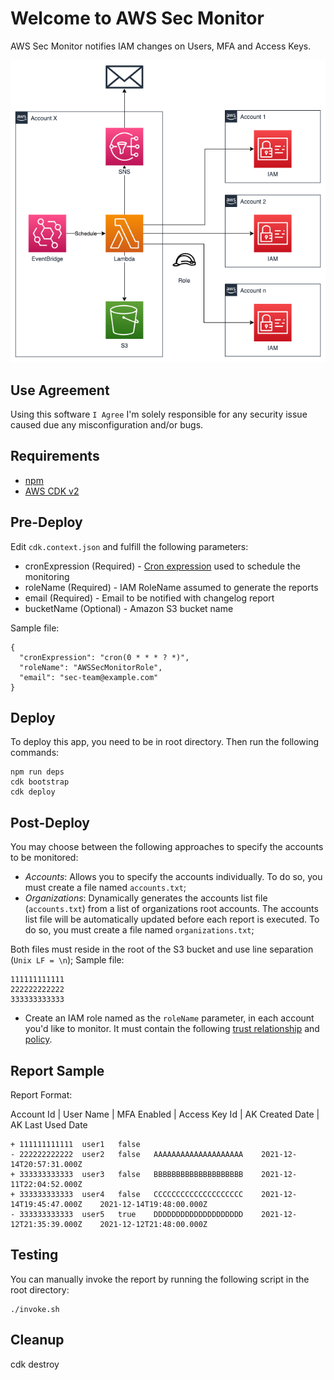 # Welcome to AWS Sec Monitor
AWS Sec Monitor notifies IAM changes on Users, MFA and Access Keys.

![Solution Blueprint](resources/blueprint.png)

## Use Agreement
Using this software `I Agree` I'm solely responsible for any security issue caused due any misconfiguration and/or bugs.

## Requirements
* [npm](https://docs.npmjs.com/downloading-and-installing-node-js-and-npm)
* [AWS CDK v2](https://docs.aws.amazon.com/cdk/v2/guide/getting_started.html#getting_started_install)

## Pre-Deploy
Edit `cdk.context.json` and fulfill the following parameters:
* cronExpression (Required) - [Cron expression](https://docs.aws.amazon.com/eventbridge/latest/userguide/eb-create-rule-schedule.html#eb-cron-expressions) used to schedule the monitoring
* roleName (Required) - IAM RoleName assumed to generate the reports
* email (Required) - Email to be notified with changelog report
* bucketName (Optional) - Amazon S3 bucket name

Sample file:
```
{
  "cronExpression": "cron(0 * * * ? *)",
  "roleName": "AWSSecMonitorRole",
  "email": "sec-team@example.com"
}
```

## Deploy
To deploy this app, you need to be in root directory. Then run the following commands:
```
npm run deps
cdk bootstrap
cdk deploy
```

## Post-Deploy
You may choose between the following approaches to specify the accounts to be monitored:
* *Accounts*: Allows you to specify the accounts individually. To do so, you must create a file named `accounts.txt`;
* *Organizations*: Dynamically generates the accounts list file (`accounts.txt`) from a list of organizations root accounts. The accounts list file will be automatically updated before each report is executed. To do so, you must create a file named `organizations.txt`;

Both files must reside in the root of the S3 bucket and use line separation (`Unix LF = \n`); Sample file:
```
111111111111
222222222222
333333333333
```
* Create an IAM role named as the `roleName` parameter, in each account you'd like to monitor. It must contain the following [trust relationship](resources/iam-switch-role-trust.json) and [policy](resources/iam-switch-role-policy.json).

## Report Sample
Report Format:

Account Id | User Name | MFA Enabled | Access Key Id | AK Created Date | AK Last Used Date

```
+ 111111111111	user1	false
- 222222222222	user2	false	AAAAAAAAAAAAAAAAAAAA	2021-12-14T20:57:31.000Z
+ 333333333333	user3	false	BBBBBBBBBBBBBBBBBBBB	2021-12-11T22:04:52.000Z
+ 333333333333	user4	false	CCCCCCCCCCCCCCCCCCCC	2021-12-14T19:45:47.000Z	2021-12-14T19:48:00.000Z
- 333333333333	user5	true	DDDDDDDDDDDDDDDDDDDD	2021-12-12T21:35:39.000Z	2021-12-12T21:48:00.000Z
```

## Testing
You can manually invoke the report by running the following script in the root directory:
```
./invoke.sh
```

## Cleanup
cdk destroy
